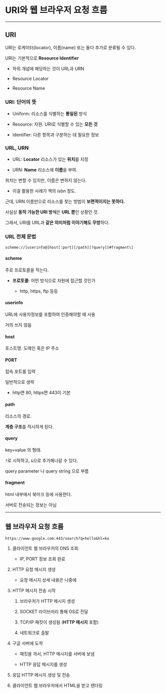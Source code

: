 # URI와 웹 브라우저 요청 흐름

---

## URI

URI는 로케이터(locator), 이름(name) 또는 둘다 추가로 분류될 수 있다.

URI는 기본적으로 **Resource Identifier**

- 하위 개념에 해당하는 것이 URL과 URN

- Resource Locator

- Resource Name

### URI: 단어의 뜻

- Uniform: 리소스를 식별하는 **통일된** 방식

- Resource: 자원. URI로 식별할 수 있는 **모든 것**

- Identifier: 다른 항목과 구분하는 데 필요한 정보

### URL, URN

- URL: **Locator** 리소스가 있는 **위치**를 지정

- URN: **Name** 리소스에 **이름**을 부여.

위치는 변할 수 있지만, 이름은 변하지 않는다.

- 이걸 활용한 사례가 책의 isbn 정도.

근데, URN 이름만으로 리소스를 찾는 방법이 **보편적이지는 못하다.**

사실상 **동작 가능한 URI 방식**은 **URL 뿐**인 상황인 것.

그래서, URI를 URL과 **같은 의미처럼 이야기해도 무방**하다.

### URL 전체 문법

`scheme://[userinfo@]host[:port][/path][?query][#fragment\]`

#### scheme

주로 프로토콜을 적는다.

- **프로토콜**: 어떤 방식으로 자원에 접근할 것인가
  
  - http, https, ftp 등등

#### userinfo

URL에 사용자정보를 포함하여 인증해야할 때 사용

거의 쓰지 않음

#### host

호스트명. 도메인 혹은 IP 주소

#### PORT

접속 포트를 입력

일반적으로 생략

- http면 80, https면 443이 기본

#### path

리소스의 경로.

**계층 구조**를 적시하게 된다.

#### query

key=value 의 형태.

`?`로 시작하고, `&`으로 추가해나갈 수 있다.

query parameter 나 query string 으로 부름

#### fragment

html 내부에서 북마크 등에 사용한다.

서버로 전송되는 정보는 아님

---

## 웹 브라우저 요청 흐름

`https://www.google.com:443/search?q=hello&hl=ko`

1. 클라이언트 웹 브라우저의 DNS 조회
   
   - IP, PORT 정보 조회 완료

2. HTTP 요청 메시지 생성
   
   - 요청 메시지 상세 내용은 나중에

3. HTTP 메시지 전송 시작
   
   1. 브라우저가 HTTP 메시지 생성
   
   2. SOCKET 라이브러리 통해 OS로 전달
   
   3. TCP/IP 패킷이 생성됨 (**HTTP 메시지** 포함)
   
   4. 네트워크로 출발

4. 구글 서버에 도착
   
   - 패킷을 까서, HTTP 메시지를 서버에 보냄
   
   - HTTP 응답 메시지를 생성

5. 응답 HTTP 메시지 생성 및 전송

6. 클라이언트 웹 브라우저에서 HTML을 받고 렌더링


